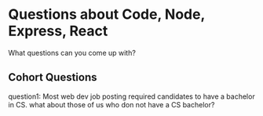 # Questions about Code, Node, Express, React

What questions can you come up with?

## Cohort Questions
question1:
Most web dev job posting required candidates to have a bachelor in CS. what about those of us who don not have a CS bachelor?



